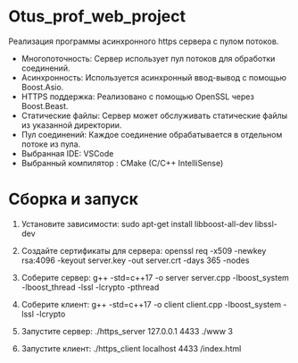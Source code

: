# Otus_prof_web_project

Реализация программы асинхронного https сервера с пулом потоков.

* Многопоточность: Сервер использует пул потоков для обработки соединений.
* Асинхронность: Используется асинхронный ввод-вывод с помощью Boost.Asio.
* HTTPS поддержка: Реализовано с помощью OpenSSL через Boost.Beast.
* Статические файлы: Сервер может обслуживать статические файлы из указанной директории.
* Пул соединений: Каждое соединение обрабатывается в отдельном потоке из пула.
* Выбранная IDE: VSCode
* Выбранный компилятор : CMake (C/С++ IntelliSense)


# Сборка и запуск

1. Установите зависимости:
sudo apt-get install libboost-all-dev libssl-dev

2. Создайте сертификаты для сервера:
openssl req -x509 -newkey rsa:4096 -keyout server.key -out server.crt -days 365 -nodes

3. Соберите сервер:
g++ -std=c++17 -o server server.cpp -lboost_system -lboost_thread -lssl -lcrypto -pthread

4. Соберите клиент:
g++ -std=c++17 -o client client.cpp -lboost_system -lssl -lcrypto

5. Запустите сервер:
./https_server 127.0.0.1 4433 ./www 3

6. Запустите клиент:
./https_client localhost 4433 /index.html
